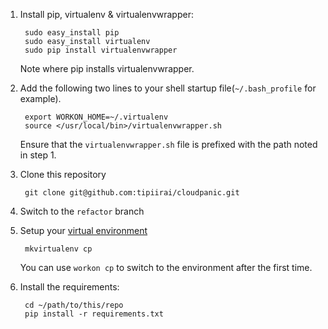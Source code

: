 1. Install pip, virtualenv & virtualenvwrapper:

        sudo easy_install pip
        sudo easy_install virtualenv
        sudo pip install virtualenvwrapper

    Note where pip installs virtualenvwrapper.

2. Add the following two lines to your shell startup file(`~/.bash_profile` for example).

        export WORKON_HOME=~/.virtualenv
        source </usr/local/bin>/virtualenvwrapper.sh

    Ensure that the `virtualenvwrapper.sh` file is prefixed with the path noted in step 1.

3. Clone this repository

        git clone git@github.com:tipiirai/cloudpanic.git

4. Switch to the `refactor` branch

5. Setup your [virtual environment](http://www.doughellmann.com/docs/virtualenvwrapper/)

        mkvirtualenv cp

    You can use `workon cp` to switch to the environment after the first time.

6. Install the requirements:

        cd ~/path/to/this/repo
        pip install -r requirements.txt